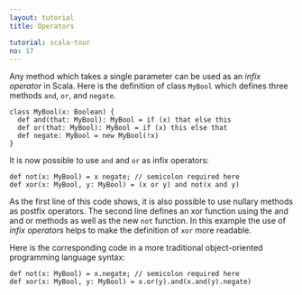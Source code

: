```yaml
---
layout: tutorial
title: Operators

tutorial: scala-tour
no: 17
---
```


Any method which takes a single parameter can be used as an *infix operator* in Scala. Here is the definition of class `MyBool` which defines three methods `and`, `or`, and `negate`.

    class MyBool(x: Boolean) {
      def and(that: MyBool): MyBool = if (x) that else this
      def or(that: MyBool): MyBool = if (x) this else that
      def negate: MyBool = new MyBool(!x)
    }

It is now possible to use `and` and `or` as infix operators:

    def not(x: MyBool) = x negate; // semicolon required here
    def xor(x: MyBool, y: MyBool) = (x or y) and not(x and y)

As the first line of this code shows, it is also possible to use nullary methods as postfix operators. The second line defines an xor function using the and and or methods as well as the new `not` function. In this example the use of _infix operators_ helps to make the definition of `xor` more readable.

Here is the corresponding code in a more traditional object-oriented programming language syntax:

    def not(x: MyBool) = x.negate; // semicolon required here
    def xor(x: MyBool, y: MyBool) = x.or(y).and(x.and(y).negate)
